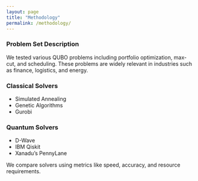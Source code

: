 ```yaml
---
layout: page
title: "Methodology"
permalink: /methodology/
---
```


### Problem Set Description
We tested various QUBO problems including portfolio optimization, max-cut, and scheduling. These problems are widely relevant in industries such as finance, logistics, and energy.

### Classical Solvers
- Simulated Annealing
- Genetic Algorithms
- Gurobi

### Quantum Solvers
- D-Wave
- IBM Qiskit
- Xanadu’s PennyLane

We compare solvers using metrics like speed, accuracy, and resource requirements.
